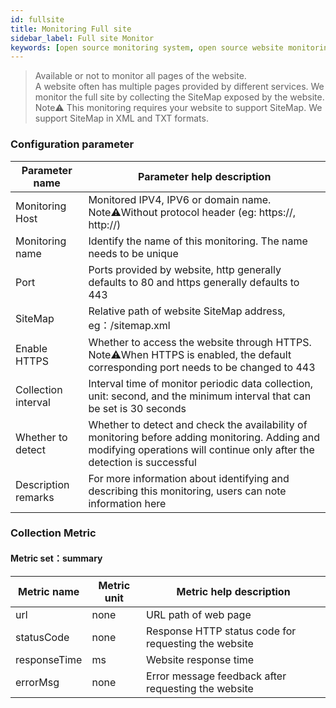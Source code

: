 ```yaml
---
id: fullsite  
title: Monitoring Full site      
sidebar_label: Full site Monitor   
keywords: [open source monitoring system, open source website monitoring system, monitoring sitemap metrics]
---
```


> Available or not to monitor all pages of the website.    
> A website often has multiple pages provided by different services. We monitor the full site by collecting the SiteMap exposed by the website.   
> Note⚠️ This monitoring requires your website to support SiteMap. We support SiteMap in XML and TXT formats.    

### Configuration parameter   

| Parameter name      | Parameter help description |
| ----------- | ----------- |
| Monitoring Host     | Monitored IPV4, IPV6 or domain name. Note⚠️Without protocol header (eg: https://, http://) |
| Monitoring name     | Identify the name of this monitoring. The name needs to be unique |
| Port        | Ports provided by website, http generally defaults to 80 and https generally defaults to 443 |
| SiteMap     | Relative path of website SiteMap address, eg：/sitemap.xml |
| Enable HTTPS   | Whether to access the website through HTTPS. Note⚠️When HTTPS is enabled, the default corresponding port needs to be changed to 443 |
| Collection interval   | Interval time of monitor periodic data collection, unit: second, and the minimum interval that can be set is 30 seconds |
| Whether to detect    | Whether to detect and check the availability of monitoring before adding monitoring. Adding and modifying operations will continue only after the detection is successful |
| Description remarks    | For more information about identifying and describing this monitoring, users can note information here |

### Collection Metric   

#### Metric set：summary  

| Metric name      | Metric unit | Metric help description |
| ----------- | ----------- | ----------- |
| url         | none | URL path of web page |
| statusCode  | none | Response HTTP status code for requesting the website |
| responseTime   | ms | Website response time |
| errorMsg     | none | Error message feedback after requesting the website |
